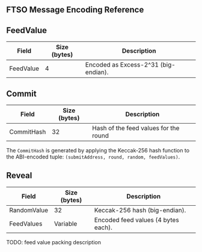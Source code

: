 ## FTSO Message Encoding Reference

## FeedValue

| **Field** | **Size (bytes)** | **Description**                      |
| --------- | ---------------- | ------------------------------------ |
| FeedValue | 4                | Encoded as Excess-2^31 (big-endian). |

## Commit

| **Field**  | **Size (bytes)** | **Description** |
| ---------- | ---------------- | --------------- |
| CommitHash | 32               | Hash of the feed values for the round |

The `CommitHash` is generated by applying the Keccak-256 hash function to the ABI-encoded tuple: `(submitAddress, round, random, feedValues)`.

## Reveal

| **Field**   | **Size (bytes)** | **Description**                     |
| ----------- | ---------------- | ----------------------------------- |
| RandomValue | 32               | Keccak-256 hash (big-endian).       |
| FeedValues  | Variable         | Encoded feed values (4 bytes each). |

TODO: feed value packing description
